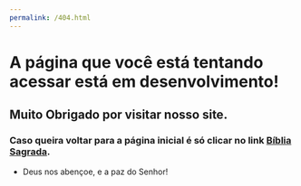```yaml
---
permalink: /404.html
---
```


# A página que você está tentando acessar está em desenvolvimento!

## Muito Obrigado por visitar nosso site.

### Caso queira voltar para a página inicial é só clicar no link [Bíblia Sagrada](https://bibliasagrada.github.io/).

* Deus nos abençoe, e a paz do Senhor!
